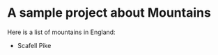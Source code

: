A sample project about Mountains
================================

Here is a list of mountains in England:

* Scafell Pike
